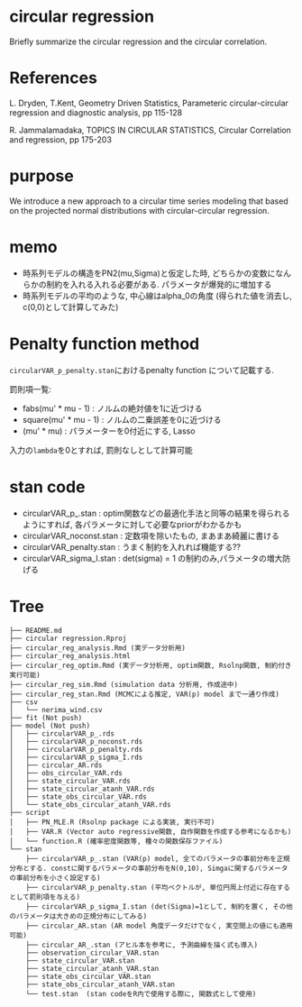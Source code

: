 # circular regression

Briefly summarize the circular regression and the circular correlation.

# References
L. Dryden, T.Kent, Geometry Driven Statistics, Parameteric circular-circular regression and diagnostic analysis, pp 115-128

R. Jammalamadaka, TOPICS IN CIRCULAR STATISTICS, Circular Correlation and regression, pp 175-203 

# purpose 

We introduce a new approach to a circular time series modeling that based on the projected normal distributions with circular-circular regression. 
 
# memo 
 
- 時系列モデルの構造をPN2(mu,Sigma)と仮定した時, どちらかの変数になんらかの制約を入れる入れる必要がある. パラメータが爆発的に増加する
- 時系列モデルの平均のような, 中心線はalpha_0の角度 (得られた値を消去し, c(0,0)として計算してみた)

# Penalty function method 

`circularVAR_p_penalty.stan`におけるpenalty function について記載する.

罰則項一覧: 
- fabs(mu' * mu - 1) : ノルムの絶対値を1に近づける
- square(mu' * mu - 1) : ノルムの二乗誤差を0に近づける
- (mu' * mu) : パラメーターを0付近にする, Lasso 

入力の`lambda`を0とすれば, 罰則なしとして計算可能

# stan code

- circularVAR_p_.stan : optim関数などの最適化手法と同等の結果を得られるようにすれば, 各パラメータに対して必要なpriorがわかるかも
- circularVAR_noconst.stan : 定数項を除いたもの, まあまあ綺麗に書ける
- circularVAR_penalty.stan : うまく制約を入れれば機能する??
- circularVAR_sigma_I.stan : det(sigma) = 1 の制約のみ,パラメータの増大防げる 
# Tree

```
├── README.md
├── circular regression.Rproj
├── circular_reg_analysis.Rmd (実データ分析用)
├── circular_reg_analysis.html 
├── circular_reg_optim.Rmd (実データ分析用, optim関数, Rsolnp関数, 制約付き実行可能)
├── circular_reg_sim.Rmd (simulation data 分析用, 作成途中)
├── circular_reg_stan.Rmd (MCMCによる推定, VAR(p) model まで一通り作成)
├── csv
│   └── nerima_wind.csv
├── fit (Not push)
├── model (Not push)
│   ├── circularVAR_p_.rds
│   ├── circularVAR_p_noconst.rds
│   ├── circularVAR_p_penalty.rds
│   ├── circularVAR_p_sigma_I.rds
│   ├── circular_AR.rds
│   ├── obs_circular_VAR.rds
│   ├── state_circular_VAR.rds
│   ├── state_circular_atanh_VAR.rds
│   ├── state_obs_circular_VAR.rds
│   └── state_obs_circular_atanh_VAR.rds 
├── script
│   ├── PN_MLE.R (Rsolnp package による実装, 実行不可)
│   ├── VAR.R (Vector auto regressive関数, 自作関数を作成する参考になるかも)
│   └── function.R (確率密度関数等, 種々の関数保存ファイル)
└── stan
    ├── circularVAR_p_.stan (VAR(p) model, 全てのパラメータの事前分布を正規分布とする. constに関するパラメータの事前分布をN(0,10), Simgaに関するパラメータの事前分布を小さく設定する)
    ├── circularVAR_p_penalty.stan (平均ベクトルが, 単位円周上付近に存在するとして罰則項を与える)
    ├── circularVAR_p_sigma_I.stan (det(Sigma)=1として, 制約を置く, その他のパラメータは大きめの正規分布にしてみる) 
    ├── circular_AR.stan (AR model 角度データだけでなく, 実空間上の値にも適用可能) 
    ├── circular_AR_.stan (アヒル本を参考に, 予測曲線を描く式も導入)
    ├── observation_circular_VAR.stan
    ├── state_circular_VAR.stan
    ├── state_circular_atanh_VAR.stan
    ├── state_obs_circular_VAR.stan
    ├── state_obs_circular_atanh_VAR.stan
    └── test.stan  (stan codeをR内で使用する際に, 関数式として使用)    
```


